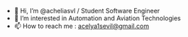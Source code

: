 - 👋 Hi, I’m @acheliasvl / Student Software Engineer
- 👀 I’m interested in Automation and Aviation Technologies
- 📫 How to reach me : acelya1sevil@gmail.com


<!---
acheliasvl/acheliasvl is a ✨ special ✨ repository because its `README.md` (this file) appears on your GitHub profile.
You can click the Preview link to take a look at your changes.
--->
